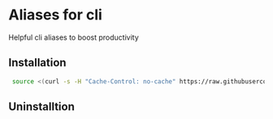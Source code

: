 # Aliases for cli
Helpful cli aliases to boost productivity

## Installation
``` bash
 source <(curl -s -H "Cache-Control: no-cache" https://raw.githubusercontent.com/doxsch/cli_aliases/master/install.sh)
 ```



## Uninstalltion